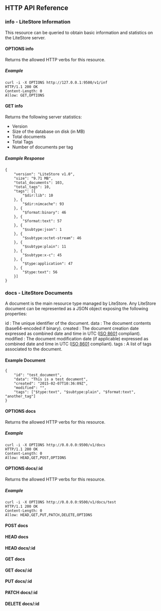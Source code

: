 ## HTTP API Reference

### info - LiteStore Information

This resource can be queried to obtain basic information and statistics on the LiteStore server.

#### OPTIONS info

Returns the allowed HTTP verbs for this resource.

##### Example

```
curl -i -X OPTIONS http://127.0.0.1:9500/v1/inf
HTTP/1.1 200 OK
Content-Length: 0
Allow: GET,OPTIONS
```

#### GET info

Returns the following server statistics:

* Version
* Size of the database on disk (in MB)
* Total documents
* Total Tags
* Number of documents per tag

##### Example Response

```
{
    "version": "LiteStore v1.0",
    "size": "9.71 MB",
    "total_documents": 103,
    "total_tags": 10,
    "tags": [{
        "$dir:lib": 10
    }, {
        "$dir:nimcache": 93
    }, {
        "$format:binary": 46
    }, {
        "$format:text": 57
    }, {
        "$subtype:json": 1
    }, {
        "$subtype:octet-stream": 46
    }, {
        "$subtype:plain": 11
    }, {
        "$subtype:x-c": 45
    }, {
        "$type:application": 47
    }, {
        "$type:text": 56
    }]
}
```

### docs - LiteStore Documents

A document is the main resource type managed by LiteStore. Any LiteStore document can be represented as a JSON object exposing the following properties:

id
: The unique identifier of the document.
data
: The document contents (base64-encoded if binary).
created
: The document creation date expressed as combined date and time in UTC ([ISO 8601](http://en.wikipedia.org/wiki/ISO_8601) compliant).
modified
: The document modification date (if applicable) expressed as combined date and time in UTC ([ISO 8601](http://en.wikipedia.org/wiki/ISO_8601) compliant).
tags
: A list of tags associated to the document.

#### Example Document

```
{
    "id": "test_document",
    "data": "This is a test document",
    "created": "2015-02-07T10:36:09Z",
    "modified": "",
    "tags": ["$type:text", "$subtype:plain", "$format:text", "another_tag"]
}
```

#### OPTIONS docs

Returns the allowed HTTP verbs for this resource.

##### Example

```
curl -i -X OPTIONS http://0.0.0.0:9500/v1/docs  
HTTP/1.1 200 OK   
Content-Length: 0  
Allow: HEAD,GET,POST,OPTIONS
```

#### OPTIONS docs/:id

Returns the allowed HTTP verbs for this resource.

##### Example

```
curl -i -X OPTIONS http://0.0.0.0:9500/v1/docs/test  
HTTP/1.1 200 OK   
Content-Length: 0  
Allow: HEAD,GET,PUT,PATCH,DELETE,OPTIONS
```

#### POST docs

#### HEAD docs

#### HEAD docs/:id

#### GET docs

#### GET docs/:id

#### PUT docs/:id

#### PATCH docs/:id

#### DELETE docs/:id